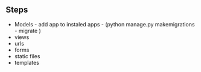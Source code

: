 ## Steps

- Models - add app to instaled apps - (python manage.py makemigrations - migrate )
- views
- urls
- forms
- static files
- templates